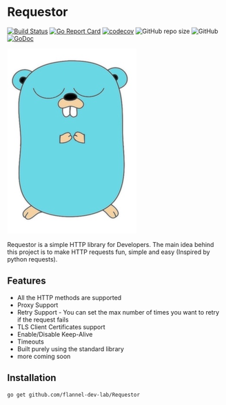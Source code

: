 # Requestor

[![Build Status](https://github.com/flannel-dev-lab/Requestor/workflows/Requestor/badge.svg)](https://github.com/flannel-dev-lab/Requestor/workflows/Requestor/badge.svg)
[![Go Report Card](https://goreportcard.com/badge/github.com/flannel-dev-lab/Requestor)](https://goreportcard.com/report/github.com/flannel-dev-lab/Requestor)
[![codecov](https://codecov.io/gh/flannel-dev-lab/Requestor/branch/master/graph/badge.svg)](https://codecov.io/gh/flannel-dev-lab/Requestor)
![GitHub repo size](https://img.shields.io/github/repo-size/flannel-dev-lab/Requestor)
![GitHub](https://img.shields.io/github/license/flannel-dev-lab/Requestor)
[![GoDoc](https://godoc.org/github.com/flannel-dev-lab/Requestor?status.svg)](https://pkg.go.dev/github.com/flannel-dev-lab/Requestor?tab=doc)

![GitHub Logo1](Gopher.jpg)

Requestor is a simple HTTP library for Developers. The main idea behind this project is to make HTTP requests fun, simple
and easy (Inspired by python requests). 

## Features
- All the HTTP methods are supported
- Proxy Support
- Retry Support - You can set the max number of times you want to retry if the request fails
- TLS Client Certificates support
- Enable/Disable Keep-Alive
- Timeouts
- Built purely using the standard library
- more coming soon

## Installation
```shell script
go get github.com/flannel-dev-lab/Requestor
```
